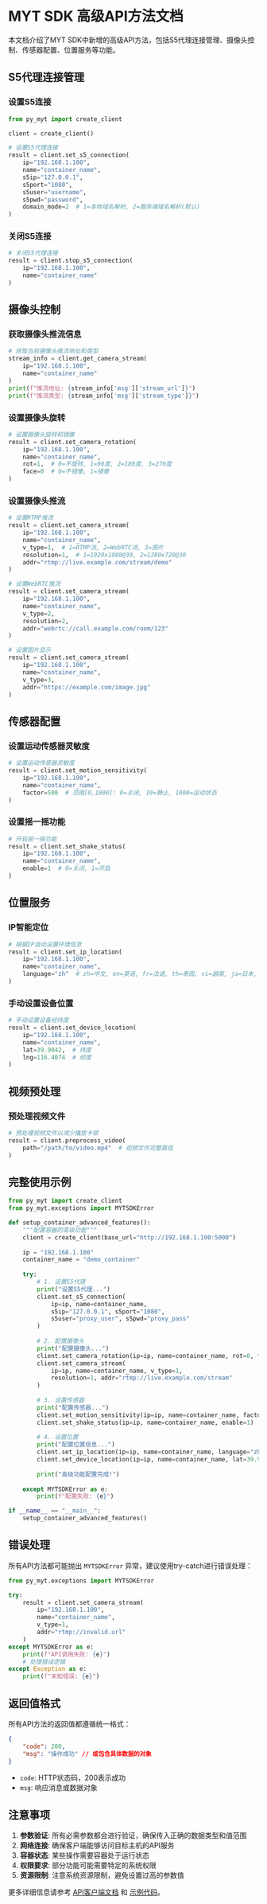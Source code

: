 # MYT SDK 高级API方法文档

本文档介绍了MYT SDK中新增的高级API方法，包括S5代理连接管理、摄像头控制、传感器配置、位置服务等功能。

## S5代理连接管理

### 设置S5连接

```python
from py_myt import create_client

client = create_client()

# 设置S5代理连接
result = client.set_s5_connection(
    ip="192.168.1.100",
    name="container_name",
    s5ip="127.0.0.1",
    s5port="1080",
    s5user="username",
    s5pwd="password",
    domain_mode=2  # 1=本地域名解析, 2=服务端域名解析(默认)
)
```

### 关闭S5连接

```python
# 关闭S5代理连接
result = client.stop_s5_connection(
    ip="192.168.1.100",
    name="container_name"
)
```

## 摄像头控制

### 获取摄像头推流信息

```python
# 获取当前摄像头推流地址和类型
stream_info = client.get_camera_stream(
    ip="192.168.1.100",
    name="container_name"
)
print(f"推流地址: {stream_info['msg']['stream_url']}")
print(f"推流类型: {stream_info['msg']['stream_type']}")
```

### 设置摄像头旋转

```python
# 设置摄像头旋转和镜像
result = client.set_camera_rotation(
    ip="192.168.1.100",
    name="container_name",
    rot=1,  # 0=不旋转, 1=90度, 2=180度, 3=270度
    face=0  # 0=不镜像, 1=镜像
)
```

### 设置摄像头推流

```python
# 设置RTMP推流
result = client.set_camera_stream(
    ip="192.168.1.100",
    name="container_name",
    v_type=1,  # 1=RTMP流, 2=WebRTC流, 3=图片
    resolution=1,  # 1=1920x1080@30, 2=1280x720@30
    addr="rtmp://live.example.com/stream/demo"
)

# 设置WebRTC推流
result = client.set_camera_stream(
    ip="192.168.1.100",
    name="container_name",
    v_type=2,
    resolution=2,
    addr="webrtc://call.example.com/room/123"
)

# 设置图片显示
result = client.set_camera_stream(
    ip="192.168.1.100",
    name="container_name",
    v_type=3,
    addr="https://example.com/image.jpg"
)
```

## 传感器配置

### 设置运动传感器灵敏度

```python
# 设置运动传感器灵敏度
result = client.set_motion_sensitivity(
    ip="192.168.1.100",
    name="container_name",
    factor=500  # 范围[0,1000]: 0=关闭, 10=静止, 1000=运动状态
)
```

### 设置摇一摇功能

```python
# 开启摇一摇功能
result = client.set_shake_status(
    ip="192.168.1.100",
    name="container_name",
    enable=1  # 0=关闭, 1=开启
)
```

## 位置服务

### IP智能定位

```python
# 根据IP自动设置环境信息
result = client.set_ip_location(
    ip="192.168.1.100",
    name="container_name",
    language="zh"  # zh=中文, en=英语, fr=法语, th=泰国, vi=越南, ja=日本, ko=韩国, lo=老挝, in=印尼
)
```

### 手动设置设备位置

```python
# 手动设置设备经纬度
result = client.set_device_location(
    ip="192.168.1.100",
    name="container_name",
    lat=39.9042,  # 纬度
    lng=116.4074  # 经度
)
```

## 视频预处理

### 预处理视频文件

```python
# 预处理视频文件以减少播放卡顿
result = client.preprocess_video(
    path="/path/to/video.mp4"  # 视频文件完整路径
)
```

## 完整使用示例

```python
from py_myt import create_client
from py_myt.exceptions import MYTSDKError

def setup_container_advanced_features():
    """配置容器的高级功能"""
    client = create_client(base_url="http://192.168.1.100:5000")
    
    ip = "192.168.1.100"
    container_name = "demo_container"
    
    try:
        # 1. 设置S5代理
        print("设置S5代理...")
        client.set_s5_connection(
            ip=ip, name=container_name,
            s5ip="127.0.0.1", s5port="1080",
            s5user="proxy_user", s5pwd="proxy_pass"
        )
        
        # 2. 配置摄像头
        print("配置摄像头...")
        client.set_camera_rotation(ip=ip, name=container_name, rot=0, face=0)
        client.set_camera_stream(
            ip=ip, name=container_name, v_type=1,
            resolution=1, addr="rtmp://live.example.com/stream"
        )
        
        # 3. 设置传感器
        print("配置传感器...")
        client.set_motion_sensitivity(ip=ip, name=container_name, factor=500)
        client.set_shake_status(ip=ip, name=container_name, enable=1)
        
        # 4. 设置位置
        print("配置位置信息...")
        client.set_ip_location(ip=ip, name=container_name, language="zh")
        client.set_device_location(ip=ip, name=container_name, lat=39.9042, lng=116.4074)
        
        print("高级功能配置完成!")
        
    except MYTSDKError as e:
        print(f"配置失败: {e}")

if __name__ == "__main__":
    setup_container_advanced_features()
```

## 错误处理

所有API方法都可能抛出 `MYTSDKError` 异常，建议使用try-catch进行错误处理：

```python
from py_myt.exceptions import MYTSDKError

try:
    result = client.set_camera_stream(
        ip="192.168.1.100",
        name="container_name",
        v_type=1,
        addr="rtmp://invalid.url"
    )
except MYTSDKError as e:
    print(f"API调用失败: {e}")
    # 处理错误逻辑
except Exception as e:
    print(f"未知错误: {e}")
```

## 返回值格式

所有API方法的返回值都遵循统一格式：

```json
{
    "code": 200,
    "msg": "操作成功" // 或包含具体数据的对象
}
```

- `code`: HTTP状态码，200表示成功
- `msg`: 响应消息或数据对象

## 注意事项

1. **参数验证**: 所有必需参数都会进行验证，确保传入正确的数据类型和值范围
2. **网络连接**: 确保客户端能够访问目标主机的API服务
3. **容器状态**: 某些操作需要容器处于运行状态
4. **权限要求**: 部分功能可能需要特定的系统权限
5. **资源限制**: 注意系统资源限制，避免设置过高的参数值

更多详细信息请参考 [API客户端文档](api_client.md) 和 [示例代码](../examples/advanced_features.py)。